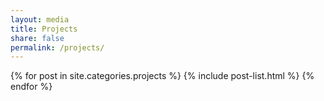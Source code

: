```yaml
---
layout: media
title: Projects
share: false
permalink: /projects/
---
```


<div class="tiles">                                                             
{% for post in site.categories.projects %}
  {% include post-list.html %}                                                  
{% endfor %}                                                                    
</div><!-- /.tiles -->
